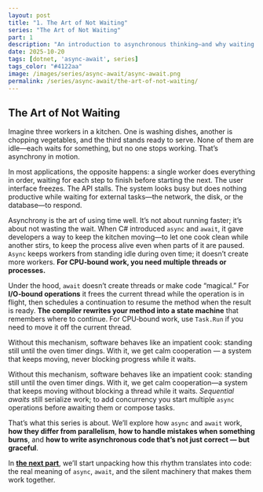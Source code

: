 ```yaml
---
layout: post
title: "1. The Art of Not Waiting"
series: "The Art of Not Waiting"
part: 1
description: "An introduction to asynchronous thinking—and why waiting isn’t stopping."
date: 2025-10-20
tags: [dotnet, 'async-await', series]
tags_color: "#4122aa"
image: /images/series/async-await/async-await.png
permalink: /series/async-await/the-art-of-not-waiting/
---
```


## The Art of Not Waiting

Imagine three workers in a kitchen.
One is washing dishes, another is chopping vegetables, and the third stands ready to serve. None of them are idle—each waits for something, but no one stops working. That’s asynchrony in motion.

In most applications, the opposite happens: a single worker does everything in order, waiting for each step to finish before starting the next. The user interface freezes. The API stalls. The system looks busy but does nothing productive while waiting for external tasks—the network, the disk, or the database—to respond.

Asynchrony is the art of using time well. It’s not about running faster; it’s about not wasting the wait. When C# introduced `async` and `await`, it gave developers a way to keep the kitchen moving—to let one cook clean while another stirs, to keep the process alive even when parts of it are paused. `Async` keeps workers from standing idle during oven time; it doesn’t create more workers. **For CPU‑bound work, you need multiple threads or processes.**

Under the hood, `await` doesn’t create threads or make code “magical.” For **I/O‑bound operations** it frees the current thread while the operation is in flight, then schedules a continuation to resume the method when the result is ready. **The compiler rewrites your method into a state machine** that remembers where to continue. For CPU‑bound work, use `Task.Run` if you need to move it off the current thread.

Without this mechanism, software behaves like an impatient cook: standing still until the oven timer dings. With it, we get calm cooperation — a system that keeps moving, never blocking progress while it waits.

Without this mechanism, software behaves like an impatient cook: standing still until the oven timer dings. With it, we get calm cooperation—a system that keeps moving without blocking a thread while it waits. *Sequential awaits* still serialize work; to add concurrency you start multiple `async` operations before awaiting them or compose tasks.

That’s what this series is about. We’ll explore how `async` and `await` work, **how they differ from parallelism**, **how to handle mistakes when something burns**, and **how to write asynchronous code that’s not just correct — but graceful**.

In [**the next part**](/series/async-await/understanding-async-and-await/), we’ll start unpacking how this rhythm translates into code: the real meaning of `async`, `await`, and the silent machinery that makes them work together.

